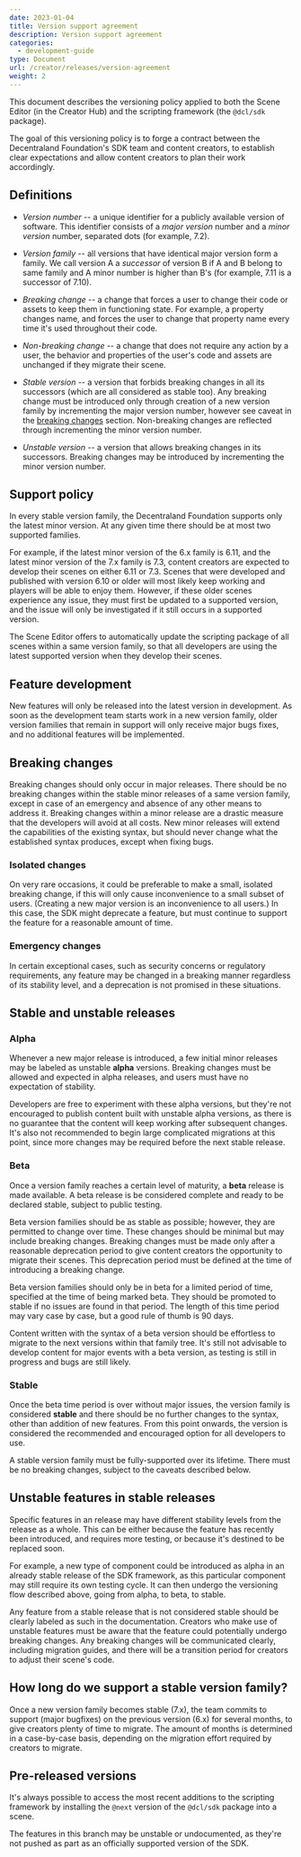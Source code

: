```yaml
---
date: 2023-01-04
title: Version support agreement
description: Version support agreement
categories:
  - development-guide
type: Document
url: /creator/releases/version-agreement
weight: 2
---
```


This document describes the versioning policy applied to both the Scene Editor (in the Creator Hub) and the scripting framework (the `@dcl/sdk` package).

The goal of this versioning policy is to forge a contract between the Decentraland Foundation's SDK team and content creators, to establish clear expectations and allow content creators to plan their work accordingly.

## Definitions

- _Version number_ -- a unique identifier for a publicly available version of software. This identifier consists of a _major version_ number and a _minor version_ number, separated dots (for example, 7.2).

- _Version family_ -- all versions that have identical major version form a family. We call version A a _successor_ of version B if A and B belong to same family and A minor number is higher than B's (for example, 7.11 is a successor of 7.10).

- _Breaking change_ -- a change that forces a user to change their code or assets to keep them in functioning state. For example, a property changes name, and forces the user to change that property name every time it's used throughout their code.

- _Non-breaking change_ -- a change that does not require any action by a user, the behavior and properties of the user's code and assets are unchanged if they migrate their scene.

- _Stable version_ -- a version that forbids breaking changes in all its successors (which are all considered as stable too). Any breaking change must be introduced only through creation of a new version family by incrementing the major version number, however see caveat in the [breaking changes](#breaking-changes) section. Non-breaking changes are reflected through incrementing the minor version number.

- _Unstable version_ -- a version that allows breaking changes in its successors. Breaking changes may be introduced by incrementing the minor version number.

## Support policy

In every stable version family, the Decentraland Foundation supports only the latest minor version. At any given time there should be at most two supported families.

For example, if the latest minor version of the 6.x family is 6.11, and the latest minor version of the 7.x family is 7.3, content creators are expected to develop their scenes on either 6.11 or 7.3. Scenes that were developed and published with version 6.10 or older will most likely keep working and players will be able to enjoy them. However, if these older scenes experience any issue, they must first be updated to a supported version, and the issue will only be investigated if it still occurs in a supported version.

The Scene Editor offers to automatically update the scripting package of all scenes within a same version family, so that all developers are using the latest supported version when they develop their scenes.

## Feature development

New features will only be released into the latest version in development. As soon as the development team starts work in a new version family, older version families that remain in support will only receive major bugs fixes, and no additional features will be implemented.

## Breaking changes

Breaking changes should only occur in major releases. There should be no breaking changes within the stable minor releases of a same version family, except in case of an emergency and absence of any other means to address it. Breaking changes within a minor release are a drastic measure that the developers will avoid at all costs. New minor releases will extend the capabilities of the existing syntax, but should never change what the established syntax produces, except when fixing bugs.

### Isolated changes

On very rare occasions, it could be preferable to make a small, isolated breaking change, if this will only cause inconvenience to a small subset of users. (Creating a new major version is an inconvenience to all users.) In this case, the SDK might deprecate a feature, but must continue to support the feature for a reasonable amount of time.

### Emergency changes

In certain exceptional cases, such as security concerns or regulatory requirements, any feature may be changed in a breaking manner regardless of its stability level, and a deprecation is not promised in these situations.

## Stable and unstable releases

### Alpha

Whenever a new major release is introduced, a few initial minor releases may be labeled as unstable **alpha** versions. Breaking changes must be allowed and expected in alpha releases, and users must have no expectation of stability.

Developers are free to experiment with these alpha versions, but they're not encouraged to publish content built with unstable alpha versions, as there is no guarantee that the content will keep working after subsequent changes. It's also not recommended to begin large complicated migrations at this point, since more changes may be required before the next stable release.

### Beta

Once a version family reaches a certain level of maturity, a **beta** release is made available. A beta release is be considered complete and ready to be declared stable, subject to public testing.

Beta version families should be as stable as possible; however, they are permitted to change over time. These changes should be minimal but may include breaking changes. Breaking changes must be made only after a reasonable deprecation period to give content creators the opportunity to migrate their scenes. This deprecation period must be defined at the time of introducing a breaking change.

Beta version families should only be in beta for a limited period of time, specified at the time of being marked beta. They should be promoted to stable if no issues are found in that period. The length of this time period may vary case by case, but a good rule of thumb is 90 days.

Content written with the syntax of a beta version should be effortless to migrate to the next versions within that family tree. It's still not advisable to develop content for major events with a beta version, as testing is still in progress and bugs are still likely.

### Stable

Once the beta time period is over without major issues, the version family is considered **stable** and there should be no further changes to the syntax, other than addition of new features. From this point onwards, the version is considered the recommended and encouraged option for all developers to use.

A stable version family must be fully-supported over its lifetime. There must be no breaking changes, subject to the caveats described below.

## Unstable features in stable releases

Specific features in an release may have different stability levels from the release as a whole. This can be either because the feature has recently been introduced, and requires more testing, or because it's destined to be replaced soon.

For example, a new type of component could be introduced as alpha in an already stable release of the SDK framework, as this particular component may still require its own testing cycle. It can then undergo the versioning flow described above, going from alpha, to beta, to stable.

Any feature from a stable release that is not considered stable should be clearly labeled as such in the documentation. Creators who make use of unstable features must be aware that the feature could potentially undergo breaking changes. Any breaking changes will be communicated clearly, including migration guides, and there will be a transition period for creators to adjust their scene's code.

<!-- In exceptional cases, a stable (beta or GA) version may include specific features grouped into a legacy namespace that is not considered to be part of the supported release and is meant to be deprecated in the future. This namespace will be labeled as unstable, and the documentation will make it clear when this is the case. The purpose of leaving these legacy features is to aid in the transition between major versions, without losing any functionality. This can happen when a proper re-implementation of certain features is required, but it would delay releasing the stable version too much.  -->

## How long do we support a stable version family?

Once a new version family becomes stable (7.x), the team commits to support (major bugfixes) on the previous version (6.x) for several months, to give creators plenty of time to migrate. The amount of months is determined in a case-by-case basis, depending on the migration effort required by creators to migrate.

## Pre-released versions

It's always possible to access the most recent additions to the scripting framework by installing the `@next` version of the `@dcl/sdk` package into a scene.

The features in this branch may be unstable or undocumented, as they're not pushed as part as an officially supported version of the SDK.
